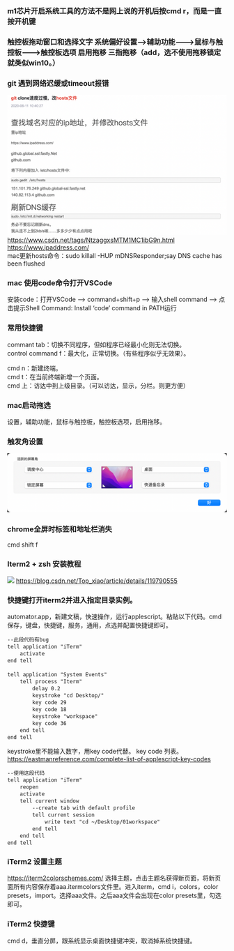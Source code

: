 ### m1芯片开启系统工具的方法不是网上说的开机后按cmd r，而是一直按开机键     

### 触控板拖动窗口和选择文字 系统偏好设置-->辅助功能--->鼠标与触控板--->触控板选项 启用拖移 三指拖移（add，选不使用拖移锁定就类似win10。） 

### git 遇到网络迟缓或timeout报错     
![](2022-06-09-10-19-44.png)        
https://www.csdn.net/tags/NtzaggxsMTM1MC1ibG9n.html     
https://www.ipaddress.com/          
mac更新hosts命令：sudo killall -HUP mDNSResponder;say DNS cache has been flushed        

### mac 使用code命令打开VSCode      
安装code：打开VSCode –> command+shift+p –> 输入shell command –> 点击提示Shell Command: Install ‘code’ command in PATH运行

### 常用快捷键      
commant tab：切换不同程序，但如程序已经最小化则无法切换。       
control command f：最大化，正常切换。（有些程序似乎无效果）。       

cmd n：新建终端。       
cmd t：在当前终端新增一个页面。			
cmd 上：访达中到上级目录。（可以访达，显示，分栏。则更方便）

### mac启动拖选     
设置，辅助功能，鼠标与触控板，触控板选项，启用拖移。        

### 触发角设置      
![](img/pasteImage-2022-06-10-15-15-25.png)         

### chrome全屏时标签和地址栏消失    
cmd shift f

### Iterm2 + zsh 安装教程       
![](img/pasteImage-2022-06-11-14-36-36.png)
https://blog.csdn.net/Top_xiao/article/details/119790555


### 快捷键打开iterm2并进入指定目录实例。
automator.app，新建文稿，快速操作，运行applescript。粘贴以下代码。cmd保存，键盘，快捷键，服务，通用，点选并配置快捷键即可。

```
--此段代码有bug
tell application "iTerm"
	activate
end tell

tell application "System Events"
	tell process "Iterm"
		delay 0.2
		keystroke "cd Desktop/"
		key code 29
		key code 18
		keystroke "workspace"
		key code 36
	end tell
end tell
```     
keystroke里不能输入数字，用key code代替。
key code 列表。
https://eastmanreference.com/complete-list-of-applescript-key-codes


```
--使用这段代码
tell application "iTerm"
	reopen
	activate
	tell current window
		--create tab with default profile  
		tell current session
			write text "cd ~/Desktop/01workspace"
		end tell
	end tell
end tell
```

### iTerm2 设置主题        
https://iterm2colorschemes.com/ 选择主题，点击主题名获得新页面，将新页面所有内容保存着aaa.itermcolors文件里。进入iterm，cmd i，colors，color presets，import。选择aaa文件。之后aaa文件会出现在color presets里，勾选即可。		

### iTerm2 快捷键
cmd d，垂直分屏，跟系统显示桌面快捷键冲突，取消掉系统快捷键。